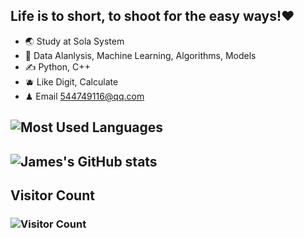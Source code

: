 ## Life is to short, to shoot for the easy ways!❤️
- 🌏  Study at Sola System
- 🧙  Data Alanlysis, Machine Learning, Algorithms, Models
- ✍️   Python, C++
- 🫐  Like Digit, Calculate
- ♟   Email 544749116@qq.com

## ![Most Used Languages](https://github-readme-stats.vercel.app/api/top-langs/?username=JamesQian11&layout=compact)

## ![James's GitHub stats](https://github-readme-stats.vercel.app/api?username=JamesQian11&show_icons=true)
## Visitor Count
### ![Visitor Count](https://profile-counter.glitch.me/JamesQian11/count.svg)


<!--START_SECTION:waka-->
<!--END_SECTION:waka-->


<!--
**JamesQian11/JamesQian11** is a ✨ _special_ ✨ repository because its `README.md` (this file) appears on your GitHub profile.

Here are some ideas to get you started:

- 🔭 I’m currently working on ...
- 🌱 I’m currently learning ...
- 👯 I’m looking to collaborate on ...
- 🤔 I’m looking for help with ...
- 💬 Ask me about ...
- 📫 How to reach me: ...
- 😄 Pronouns: ...
- ⚡ Fun fact: ...
-->

